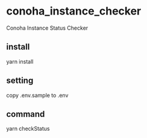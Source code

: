 # conoha_instance_checker
Conoha Instance Status Checker

## install
yarn install

## setting
copy .env.sample to .env

## command
yarn checkStatus
